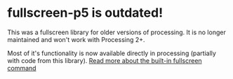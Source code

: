# fullscreen-p5 is outdated! 

This was a fullscreen library for older versions of processing. 
It is no longer maintained and won't work with Processing 2+. 


Most of it's functionality is now available directly in processing (partially with code from this library). 
[Read more about the built-in fullscreen command](https://processing.org/reference/fullScreen_.html)
